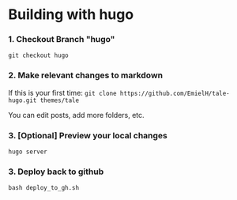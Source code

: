# Building with hugo

### 1. Checkout Branch "hugo"

`git checkout hugo`

### 2. Make relevant changes to markdown

If this is your first time: `git clone https://github.com/EmielH/tale-hugo.git themes/tale`

You can edit posts, add more folders, etc.

### 3. [Optional] Preview your local changes

`hugo server`

### 3. Deploy back to github

`bash deploy_to_gh.sh`
